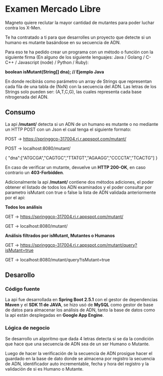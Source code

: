 # Examen Mercado Libre

Magneto quiere reclutar la mayor cantidad de mutantes para poder luchar contra los X-Men.

Te ha contratado a ti para que desarrolles un proyecto que detecte si un humano es mutante basándose en su secuencia de ADN.

Para eso te ha pedido crear un programa con un método o función con la siguiente firma (En
alguno de los siguiente lenguajes: Java / Golang / C-C++ / Javascript (node) / Python / Ruby):

**boolean isMutant(String[] dna); // Ejemplo Java**

En donde recibirás como parámetro un array de Strings que representan cada fila de una tabla
de (NxN) con la secuencia del ADN. Las letras de los Strings solo pueden ser: (A,T,C,G), las
cuales representa cada base nitrogenada del ADN.

## Consumo

La api **/mutant/** detecta si un ADN de un humano es mutante o no mediante un HTTP POST con un Json el cual tenga el siguiente formato:

POST → https://springgcp-317004.rj.r.appspot.com/mutant/

POST → localhost:8080/mutant/

{
    "dna":["ATGCGA","CAGTGC","TTATGT","AGAAGG","CCCCTA","TCACTG"]
}

En caso de verificar un mutante, devuelve un **HTTP 200-OK**, en caso contrario un **403-Forbidden**.

Adicionalmente la api **/mutant/** contiene dos métodos adiciones, el poder obtener el listado de todos los ADN examinados y el poder consultar por parametro isMutant con true o false la lista de ADN validada anteriormente por el api:

**Todos los análisis**

GET → https://springgcp-317004.rj.r.appspot.com/mutant/

GET → localhost:8080/mutant/

**Análisis filtrados por isMutant, Mutantes o Humanos**

GET → https://springgcp-317004.rj.r.appspot.com/mutant/query?isMutant=true

GET → localhost:8080/mutant/query?isMutant=true

## Desarollo

### Código fuente

La api fue desarrollada en **Spring Boot 2.5.1** con el gestor de dependencias **Maven** y el **SDK 11 de JAVA**, se hizo usó de **MySQL** como gestor de base de datos para almacenar los análisis de ADN, tanto la base de datos como la api están desplegadas en **Google App Engine**.

### Lógica de negocio

Se desarrollo un algoritmo que dada 4 letras detecta si se da la condición que hace que una secuencia de ADN sea de un ser Humano o Mutante.

Luego de hacer la verificación de la secuencia de ADN prosigue hacer el guardado en la base de dato donde se almacena por registro la secuencia de ADN, identificador auto incrementable, fecha y hora del registro y la validación de si es Humano o Mutante.
